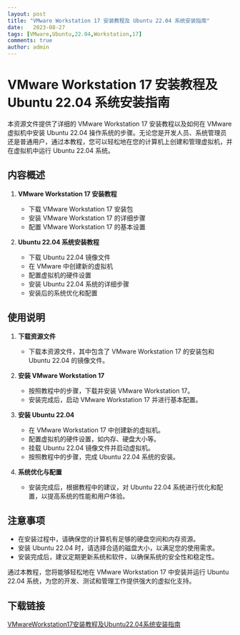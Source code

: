 ```yaml
---
layout: post
title: "VMware Workstation 17 安装教程及 Ubuntu 22.04 系统安装指南"
date:   2023-08-27
tags: [VMware,Ubuntu,22.04,Workstation,17]
comments: true
author: admin
---
```

# VMware Workstation 17 安装教程及 Ubuntu 22.04 系统安装指南

本资源文件提供了详细的 VMware Workstation 17 安装教程以及如何在 VMware 虚拟机中安装 Ubuntu 22.04 操作系统的步骤。无论您是开发人员、系统管理员还是普通用户，通过本教程，您可以轻松地在您的计算机上创建和管理虚拟机，并在虚拟机中运行 Ubuntu 22.04 系统。

## 内容概述

1. **VMware Workstation 17 安装教程**
   - 下载 VMware Workstation 17 安装包
   - 安装 VMware Workstation 17 的详细步骤
   - 配置 VMware Workstation 17 的基本设置

2. **Ubuntu 22.04 系统安装教程**
   - 下载 Ubuntu 22.04 镜像文件
   - 在 VMware 中创建新的虚拟机
   - 配置虚拟机的硬件设置
   - 安装 Ubuntu 22.04 系统的详细步骤
   - 安装后的系统优化和配置

## 使用说明

1. **下载资源文件**
   - 下载本资源文件，其中包含了 VMware Workstation 17 的安装包和 Ubuntu 22.04 的镜像文件。

2. **安装 VMware Workstation 17**
   - 按照教程中的步骤，下载并安装 VMware Workstation 17。
   - 安装完成后，启动 VMware Workstation 17 并进行基本配置。

3. **安装 Ubuntu 22.04**
   - 在 VMware Workstation 17 中创建新的虚拟机。
   - 配置虚拟机的硬件设置，如内存、硬盘大小等。
   - 挂载 Ubuntu 22.04 镜像文件并启动虚拟机。
   - 按照教程中的步骤，完成 Ubuntu 22.04 系统的安装。

4. **系统优化与配置**
   - 安装完成后，根据教程中的建议，对 Ubuntu 22.04 系统进行优化和配置，以提高系统的性能和用户体验。

## 注意事项

- 在安装过程中，请确保您的计算机有足够的硬盘空间和内存资源。
- 安装 Ubuntu 22.04 时，请选择合适的磁盘大小，以满足您的使用需求。
- 安装完成后，建议定期更新系统和软件，以确保系统的安全性和稳定性。

通过本教程，您将能够轻松地在 VMware Workstation 17 中安装并运行 Ubuntu 22.04 系统，为您的开发、测试和管理工作提供强大的虚拟化支持。

## 下载链接

[VMwareWorkstation17安装教程及Ubuntu22.04系统安装指南](https://pan.quark.cn/s/0b55692bb114)